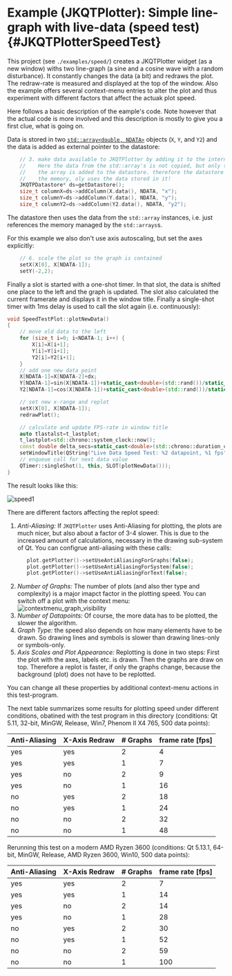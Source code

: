 # Example (JKQTPlotter): Simple line-graph with live-data (speed test) {#JKQTPlotterSpeedTest}
This project (see `./examples/speed/`) creates a JKQTPlotter widget (as a new window) withs two line-graph (a sine and a cosine wave with a random disturbance). It constantly changes the  data (a bit) and redraws the plot. The redraw-rate is measured and displayed at the top of the window. Also the example offers several context-menu entries to alter the plot and thus experiment with different factors that affect the actuak plot speed.

Here follows a basic description of the eample's code.  Note however that the actual code is more involved and this description is mostly to give you a first clue, what is going on.

Data is stored in two [`std::array<double, NDATA>`](https://en.cppreference.com/w/cpp/container/array) objects (`X`, `Y`, and `Y2`) and the data is added as external pointer to the datastore:
```.cpp
    // 3. make data available to JKQTPlotter by adding it to the internal datastore.
    //    Here the data from the std::array's is not copied, but only the pointer to
    //    the array is added to the datastore. therefore the datastore does not manage
    //    the memory, oly uses the data stored in it!
    JKQTPDatastore* ds=getDatastore();
    size_t columnX=ds->addColumn(X.data(), NDATA, "x");
    size_t columnY=ds->addColumn(Y.data(), NDATA, "y");
    size_t columnY2=ds->addColumn(Y2.data(), NDATA, "y2");
```
The datastore then uses the data from the `std::array` instances, i.e. just references the memory managed by the `std::arrays`s.

For this example we also don't use axis autoscaling, but set the axes explicitly:
```.cpp
    // 6. scale the plot so the graph is contained
    setX(X[0], X[NDATA-1]);
    setY(-2,2);
```

Finally a slot is started with a one-shot timer. In that slot, the data is shifted one place to the left and the graph is updated. The slot also calculated the current framerate and displays it in the window title. Finally a single-shot timer with 1ms delay is used to call the slot again (i.e. continuously):
```.cpp
void SpeedTestPlot::plotNewData()
{
    // move old data to the left
    for (size_t i=0; i<NDATA-1; i++) {
        X[i]=X[i+1];
        Y[i]=Y[i+1];
        Y2[i]=Y2[i+1];
    }
    // add one new data point
    X[NDATA-1]=X[NDATA-2]+dx;
    Y[NDATA-1]=sin(X[NDATA-1])+static_cast<double>(std::rand())/static_cast<double>(RAND_MAX + 1u)-0.5;
    Y2[NDATA-1]=cos(X[NDATA-1])+static_cast<double>(std::rand())/static_cast<double>(RAND_MAX + 1u)-0.5;

    // set new x-range and replot
    setX(X[0], X[NDATA-1]);
    redrawPlot();

    // calculate and update FPS-rate in window title
    auto tlastalst=t_lastplot;
    t_lastplot=std::chrono::system_clock::now();
    const double delta_secs=static_cast<double>(std::chrono::duration_cast<std::chrono::milliseconds>(t_lastplot-tlastalst).count())/1000.0;
    setWindowTitle(QString("Live Data Speed Test: %2 datapoint, %1 fps").arg(1.0/delta_secs).arg(NDATA));
    // enqueue call for next data value
    QTimer::singleShot(1, this, SLOT(plotNewData()));
}
``` 

The result looks like this:

![speed1](https://raw.githubusercontent.com/jkriege2/JKQtPlotter/master/screenshots/speed.png)

There are different factors affecting the replot speed:
1. *Anti-Aliasing:* If `JKQTPlotter` uses Anti-Aliasing for plotting, the plots are much nicer, but also about a factor of 3-4 slower. This is due to the increased amount of calculations, necessary in the drawing sub-system of Qt.
   You can configrue anti-aliasing with these calls:
   ```.cpp
      plot.getPlotter()->setUseAntiAliasingForGraphs(false);
      plot.getPlotter()->setUseAntiAliasingForSystem(false);
      plot.getPlotter()->setUseAntiAliasingForText(false);
	```
2. *Number of Graphs:* The number of plots (and also ther type and complexity) is a major imapct factor in the plotting speed. You can switch off a plot with the context menu:<br>![contextmenu_graph_visibility](https://raw.githubusercontent.com/jkriege2/JKQtPlotter/master/screenshots/contextmenu_graph_visibility.png)
3. *Number of Datapoints:* Of course, the more data has to be plotted, the slower the algorithm.
4. *Graph Type:* the speed also depends on how many elements have to be drawn. So drawing lines and symbols is slower than drawing lines-only or symbols-only.
5. *Axis Scales and Plot Appearance:* Replotting is done in two steps: First the plot with the axes, labels etc. is drawn. Then the graphs are draw on top. Therefore a replot is faster, if only the graphs change, because the background (plot) does not have to be replotted.

You can change all these properties by additional context-menu actions in this test-program.

The next table summarizes some results for plotting speed under different conditions, obatined with the test program in this directory (conditions: Qt 5.11, 32-bit, MinGW, Release, Win7, Phenom II X4 765, 500 data points):

| Anti-Aliasing    | X-Axis Redraw   | # Graphs      | frame rate [fps] |
| ---------------- | --------------- | ------------- | ---------------- |
| yes              | yes             | 2             |  4               |
| yes              | yes             | 1             |  7               |
| yes              | no              | 2             |  9               |
| yes              | no              | 1             | 16               |
| no               | yes             | 2             | 18               |
| no               | yes             | 1             | 24               |
| no               | no              | 2             | 32               |
| no               | no              | 1             | 48               |



Rerunning this test on a modern AMD Ryzen 3600 (conditions: Qt 5.13.1, 64-bit, MinGW, Release, AMD Ryzen 3600, Win10, 500 data points):

| Anti-Aliasing    | X-Axis Redraw   | # Graphs      | frame rate [fps] |
| ---------------- | --------------- | ------------- | ---------------- |
| yes              | yes             | 2             |  7               |
| yes              | yes             | 1             | 14               |
| yes              | no              | 2             | 14               |
| yes              | no              | 1             | 28               |
| no               | yes             | 2             | 30               |
| no               | yes             | 1             | 52               |
| no               | no              | 2             | 59               |
| no               | no              | 1             | 100              |



